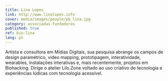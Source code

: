 ```yaml
---
title: Lina Lopes
link: http://www.linalopes.info
cover: media/images/people/pb_lina.jpg
category: associadas-fundadoras
published: true
ref: bio-lina
lang: pt
---
```

Artista e consultora em Mídias Digitais, sua pesquisa abrange os campos de design paramétrico, video mapping, prototipagem, interatividade, wearables, instalações interativas e, mais recentemente, projetos em Biohacking. Dirige o atelier Lilo.Zone voltado ao uso criativo de tecnologia e experiências lúdicas com tecnologia acessível.
